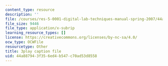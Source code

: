 ```yaml
---
content_type: resource
description: ''
file: /courses/res-5-0001-digital-lab-techniques-manual-spring-2007/44a887943f356ed4b547c70ad53d8558_mn-u-7fRQv4.srt
file_size: 9446
file_type: application/x-subrip
learning_resource_types: []
license: https://creativecommons.org/licenses/by-nc-sa/4.0/
ocw_type: OCWFile
resourcetype: Other
title: 3play caption file
uid: 44a88794-3f35-6ed4-b547-c70ad53d8558
---
```

